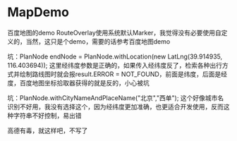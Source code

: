# MapDemo
百度地图的demo
RouteOverlay使用系统默认Marker，我觉得没有必要使用自定义的，当然，这只是个demo，需要的话参考百度地图demo

坑：PlanNode endNode = PlanNode.withLocation(new LatLng(39.914935, 116.403694));
这里经纬度参数是正确的，如果传入经纬度反了，检索各种出行方式并绘制路线图时就会报result.ERROR = NOT_FOUND，前面是纬度，后面是经度，百度地图坐标拾取器获得的就是反的，小心被坑

坑：PlanNode.withCityNameAndPlaceName("北京","西单");
这个好像城市名识别不好用，我没有选择这个，因为经纬度更加准确，也更适合开发使用，反而这种字符串不好控制，易出错

高德有毒，就这样吧，不写了

